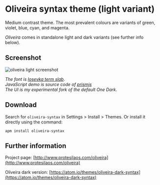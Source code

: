 # Oliveira syntax theme (light variant)

Medium contrast theme. The most prevalent colours are variants of green, violet, blue, cyan, and magenta.

*Oliveira* comes in standalone light and dark variants (see further info below).

## Screenshot

![oliveira light screenshot](https://raw.githubusercontent.com/protesilaos/prot16/master/oliveira/img/oliveira_light_sample.png)

*The font is [Iosevka term slab](https://github.com/be5invis/Iosevka)*.  
*JavaScript demo is source code of [prismjs](http://prismjs.com/)*  
*The UI is my experimental fork of the default One Dark*.

## Download

Search for `oliveira-syntax` in Settings > Install > Themes. Or install it directly using the command:

```shell
apm install oliveira-syntax
```

## Further information

Project page: [http://www.protesilaos.com/oliveira](http://www.protesilaos.com/oliveira)

Oliveira dark version: [https://atom.io/themes/oliveira-dark-syntax](https://atom.io/themes/oliveira-dark-syntax)

